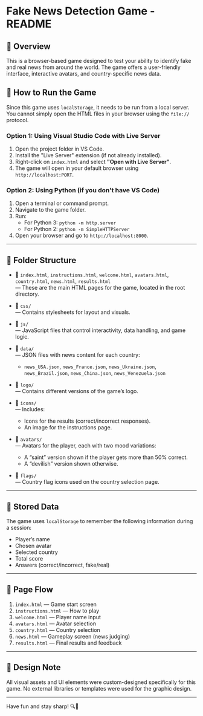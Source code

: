 # Fake News Detection Game - README

## 📌 Overview
This is a browser-based game designed to test your ability to identify fake and real news from around the world. The game offers a user-friendly interface, interactive avatars, and country-specific news data.

## 🚀 How to Run the Game

Since this game uses `localStorage`, it needs to be run from a local server. You cannot simply open the HTML files in your browser using the `file://` protocol.

### Option 1: Using Visual Studio Code with Live Server

1. Open the project folder in VS Code.
2. Install the "Live Server" extension (if not already installed).
3. Right-click on `index.html` and select **"Open with Live Server"**.
4. The game will open in your default browser using `http://localhost:PORT`.

### Option 2: Using Python (if you don't have VS Code)

1. Open a terminal or command prompt.
2. Navigate to the game folder.
3. Run:
   - For Python 3: `python -m http.server`
   - For Python 2: `python -m SimpleHTTPServer`
4. Open your browser and go to `http://localhost:8000`.

---

## 📁 Folder Structure

- 📄 `index.html`, `instructions.html`, `welcome.html`, `avatars.html`, `country.html`, `news.html`, `results.html`  
  — These are the main HTML pages for the game, located in the root directory.

- 📁 `css/`  
  — Contains stylesheets for layout and visuals.

- 📁 `js/`  
  — JavaScript files that control interactivity, data handling, and game logic.

- 📁 `data/`  
  — JSON files with news content for each country:  
    - `news_USA.json`, `news_France.json`, `news_Ukraine.json`, `news_Brazil.json`, `news_China.json`, `news_Venezuela.json`

- 📁 `logo/`  
  — Contains different versions of the game’s logo.

- 📁 `icons/`  
  — Includes:
    - Icons for the results (correct/incorrect responses).
    - An image for the instructions page.

- 📁 `avatars/`  
  — Avatars for the player, each with two mood variations:
    - A “saint” version shown if the player gets more than 50% correct.
    - A “devilish” version shown otherwise.

- 📁 `flags/`  
  — Country flag icons used on the country selection page.

---

## 💾 Stored Data

The game uses `localStorage` to remember the following information during a session:
- Player’s name
- Chosen avatar
- Selected country
- Total score
- Answers (correct/incorrect, fake/real)

---

## 🔄 Page Flow

1. `index.html` — Game start screen  
2. `instructions.html` — How to play  
3. `welcome.html` — Player name input  
4. `avatars.html` — Avatar selection  
5. `country.html` — Country selection  
6. `news.html` — Gameplay screen (news judging)  
7. `results.html` — Final results and feedback

---

## 🎨 Design Note

All visual assets and UI elements were custom-designed specifically for this game. No external libraries or templates were used for the graphic design.

---

Have fun and stay sharp! 🔍📰
